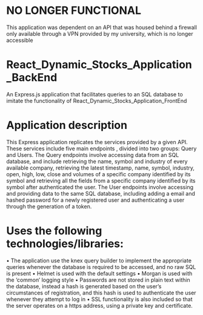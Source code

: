 

# NO LONGER FUNCTIONAL

This application was dependent on an API that was housed behind a firewall only available through a VPN provided by my university, which is no longer accessible

# React_Dynamic_Stocks_Application_BackEnd
An Express.js application that facilitates queries to an SQL database to imitate the functionality of React_Dynamic_Stocks_Application_FrontEnd

# Application description
This Express application replicates the services provided by a given API. These services include five main endpoints , divided into two groups: Query and Users. The Query endpoints involve accessing data from an SQL database, and include retrieving the name, symbol and industry of every available company, retrieving the latest timestamp, name, symbol, industry, open, high, low, close and volumes of a specific company identified by its symbol and retrieving all the fields from a specific company identified by its symbol after authenticated the user. The User endpoints involve accessing and providing data to the same SQL database, including adding a email and hashed password for a newly registered user and authenticating a user through the generation of a token.     

# Uses the following technologies/libraries:
•	The application use the knex query builder to implement the appropriate queries whenever the database is required to be accessed, and no raw SQL is present
•	Helmet is used with the default settings
•	Morgan is used with the ‘common’ logging style
•	Passwords are not stored in plain text within the database, instead a hash is generated based on the user’s circumstances of registration, and this hash is used to authenticate the user whenever they attempt to log in 
•	SSL functionality is also included so that the server operates on a https address, using a private key and certificate. 



